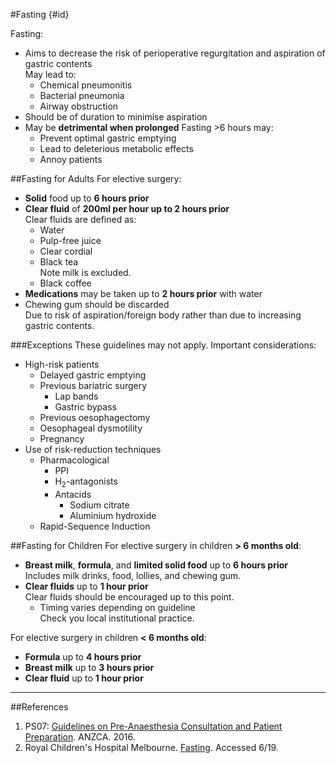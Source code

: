 #Fasting {#id}

Fasting:
* Aims to decrease the risk of perioperative regurgitation and aspiration of gastric contents  
May lead to:
	* Chemical pneumonitis
	* Bacterial pneumonia
	* Airway obstruction
* Should be of duration to minimise aspiration
* May be **detrimental when prolonged**
Fasting >6 hours may:
	* Prevent optimal gastric emptying
	* Lead to deleterious metabolic effects
	* Annoy patients


##Fasting for Adults
For elective surgery:
* **Solid** food up to **6 hours prior**
* **Clear fluid** of **200ml per hour up to 2 hours prior**  
Clear fluids are defined as:
	* Water
	* Pulp-free juice
	* Clear cordial
	* Black tea  
	Note milk is excluded.
	* Black coffee
* **Medications** may be taken up to **2 hours prior** with water
* Chewing gum should be discarded  
Due to risk of aspiration/foreign body rather than due to increasing gastric contents.

###Exceptions
These guidelines may not apply. Important considerations:
* High-risk patients
	* Delayed gastric emptying
	* Previous bariatric surgery  
		* Lap bands
		* Gastric bypass
	* Previous oesophagectomy
	* Oesophageal dysmotility
	* Pregnancy
* Use of risk-reduction techniques
	* Pharmacological
		* PPI
		* H<sub>2</sub>-antagonists
		* Antacids
			* Sodium citrate
			* Aluminium hydroxide
	* Rapid-Sequence Induction

##Fasting for Children
For elective surgery in children **> 6 months old**:
* **Breast milk**, **formula**, and **limited solid food** up to **6 hours prior**  
Includes milk drinks, food, lollies, and chewing gum.
* **Clear fluids** up to **1 hour prior**  
Clear fluids should be encouraged up to this point.
	* Timing varies depending on guideline  
	Check you local institutional practice.


For elective surgery in children **< 6 months old**:
* **Formula** up to **4 hours prior**
* **Breast milk** up to **3 hours prior**
* **Clear fluid** up to **1 hour prior**

---

##References
1. PS07: [Guidelines on Pre-Anaesthesia Consultation and Patient Preparation](https://www.anzca.edu.au/getattachment/resources/professional-documents/ps07_guidelines_pre-anaesthesia_consultation_patient_preparation.pdf). ANZCA. 2016.
2. Royal Children's Hospital Melbourne. [Fasting](https://www.rch.org.au/clinicalguide/guideline_index/Fasting_Guidelines/). Accessed 6/19.